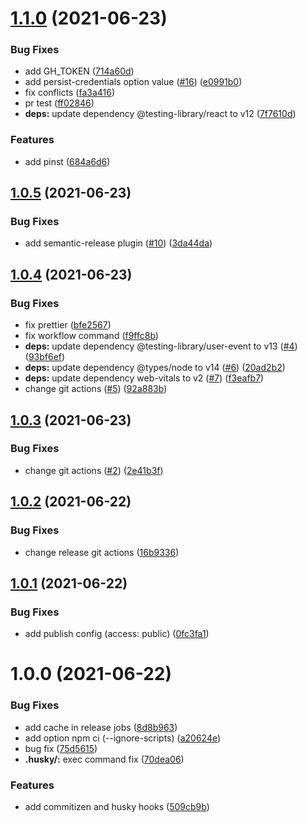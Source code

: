 # [1.1.0](https://github.com/teamlycl/react-template/compare/v1.0.5...v1.1.0) (2021-06-23)


### Bug Fixes

* add GH_TOKEN ([714a60d](https://github.com/teamlycl/react-template/commit/714a60dae727068c7f09dac0963e7fcedb6944ea))
* add persist-credentials option value ([#16](https://github.com/teamlycl/react-template/issues/16)) ([e0991b0](https://github.com/teamlycl/react-template/commit/e0991b0d3207ebbeeddc71ed75222e25724ba7ca))
* fix conflicts ([fa3a416](https://github.com/teamlycl/react-template/commit/fa3a4163a0ca5e1cd234cfa61ab132312b270c42))
* pr test ([ff02846](https://github.com/teamlycl/react-template/commit/ff028460f6b5bc9fe536581b3af7ba32b35c0442))
* **deps:** update dependency @testing-library/react to v12 ([7f7610d](https://github.com/teamlycl/react-template/commit/7f7610de7b196cfcd9a55170d699adbf6f738d66))


### Features

* add pinst ([684a6d6](https://github.com/teamlycl/react-template/commit/684a6d60094c1d5f74b386719a8577845162023b))

## [1.0.5](https://github.com/teamlycl/react-template/compare/v1.0.4...v1.0.5) (2021-06-23)


### Bug Fixes

* add semantic-release plugin ([#10](https://github.com/teamlycl/react-template/issues/10)) ([3da44da](https://github.com/teamlycl/react-template/commit/3da44da262d3a8a244909d7d567bb9b3880d3e7d))

## [1.0.4](https://github.com/teamlycl/react-template/compare/v1.0.3...v1.0.4) (2021-06-23)


### Bug Fixes

* fix prettier ([bfe2567](https://github.com/teamlycl/react-template/commit/bfe2567dc8aebab55740789e0fd3ffd9423bf7ac))
* fix workflow command ([f9ffc8b](https://github.com/teamlycl/react-template/commit/f9ffc8bf98ca9d756403b659e094608eb0ea4c71))
* **deps:** update dependency @testing-library/user-event to v13 ([#4](https://github.com/teamlycl/react-template/issues/4)) ([93bf6ef](https://github.com/teamlycl/react-template/commit/93bf6ef94cbcdd4a5fbf508c9179bb75f18388b9))
* **deps:** update dependency @types/node to v14 ([#6](https://github.com/teamlycl/react-template/issues/6)) ([20ad2b2](https://github.com/teamlycl/react-template/commit/20ad2b2a2fa0ab4c02957417e796623afb66bff9))
* **deps:** update dependency web-vitals to v2 ([#7](https://github.com/teamlycl/react-template/issues/7)) ([f3eafb7](https://github.com/teamlycl/react-template/commit/f3eafb72304437e06c938d36241d7752a05fe395))
* change git actions ([#5](https://github.com/teamlycl/react-template/issues/5)) ([92a883b](https://github.com/teamlycl/react-template/commit/92a883bba9b0518e4ff931e37c95a83503baf670))

## [1.0.3](https://github.com/teamlycl/react-template/compare/v1.0.2...v1.0.3) (2021-06-23)


### Bug Fixes

* change git actions ([#2](https://github.com/teamlycl/react-template/issues/2)) ([2e41b3f](https://github.com/teamlycl/react-template/commit/2e41b3f88d88763fd5db16394adeab500a5f86a8))

## [1.0.2](https://github.com/teamlycl/react-template/compare/v1.0.1...v1.0.2) (2021-06-22)


### Bug Fixes

* change release git actions ([16b9336](https://github.com/teamlycl/react-template/commit/16b9336d0d5e89091659a5402554a0a03ecf4140))

## [1.0.1](https://github.com/teamlycl/react-template/compare/v1.0.0...v1.0.1) (2021-06-22)


### Bug Fixes

* add publish config (access: public) ([0fc3fa1](https://github.com/teamlycl/react-template/commit/0fc3fa179d02c6c224fdcfdd9ae4888f842f70a2))

# 1.0.0 (2021-06-22)


### Bug Fixes

* add cache in release jobs ([8d8b963](https://github.com/teamlycl/react-template/commit/8d8b9632a9ecc8b93a1248ad1d1f049a30928801))
* add option npm ci (--ignore-scripts) ([a20624e](https://github.com/teamlycl/react-template/commit/a20624ee31399c0e4fa97b8b7d2cfbcf1103e9e6))
* bug fix ([75d5615](https://github.com/teamlycl/react-template/commit/75d56157a45f8f295ad45892592964ea70dee93e))
* **.husky/:** exec command fix ([70dea06](https://github.com/teamlycl/react-template/commit/70dea066ccf7f189fe85a7af3845327b004cc01b))


### Features

* add commitizen and husky hooks ([509cb9b](https://github.com/teamlycl/react-template/commit/509cb9b982069184883e812fd1758e3384090f5a))
